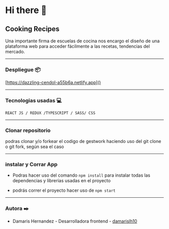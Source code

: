 # Hi there 👋 

##  Cooking Recipes

Una importante firma de escuelas de cocina nos encargo el diseño de una plataforma web para acceder fácilmente a las recetas, tendencias del mercado.

*********************

### Despliegue 📦

[https://dazzling-cendol-a55b6a.netlify.app]()

*********************

 ### Tecnologias usadas 💻

`REACT JS / REDUX /TYPESCRIPT / SASS/ CSS`

*********************

### Clonar repositorio

podras clonar y/o forkear el codigo de gestwork haciendo uso del git clone o git fork, según sea el caso

*********************

### instalar y Corrar  App

- Podras hacer uso del comando  `npm install` para instalar todas las dependencias y librerias usadas en el proyecto

- podrás correr el proyecto hacer uso de `npm start`

**********************

### Autora ✒️
* Damaris Hernandez - Desarrolladora frontend - [damarislh10](https://github.com/damarislh10)
